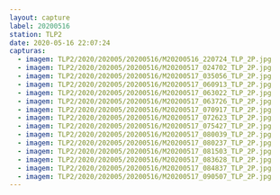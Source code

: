 ```yaml
---
layout: capture
label: 20200516
station: TLP2
date: 2020-05-16 22:07:24
capturas:
  - imagem: TLP2/2020/202005/20200516/M20200516_220724_TLP_2P.jpg
  - imagem: TLP2/2020/202005/20200516/M20200517_024702_TLP_2P.jpg
  - imagem: TLP2/2020/202005/20200516/M20200517_035056_TLP_2P.jpg
  - imagem: TLP2/2020/202005/20200516/M20200517_060913_TLP_2P.jpg
  - imagem: TLP2/2020/202005/20200516/M20200517_063022_TLP_2P.jpg
  - imagem: TLP2/2020/202005/20200516/M20200517_063726_TLP_2P.jpg
  - imagem: TLP2/2020/202005/20200516/M20200517_070917_TLP_2P.jpg
  - imagem: TLP2/2020/202005/20200516/M20200517_072623_TLP_2P.jpg
  - imagem: TLP2/2020/202005/20200516/M20200517_075427_TLP_2P.jpg
  - imagem: TLP2/2020/202005/20200516/M20200517_080039_TLP_2P.jpg
  - imagem: TLP2/2020/202005/20200516/M20200517_080237_TLP_2P.jpg
  - imagem: TLP2/2020/202005/20200516/M20200517_081503_TLP_2P.jpg
  - imagem: TLP2/2020/202005/20200516/M20200517_083628_TLP_2P.jpg
  - imagem: TLP2/2020/202005/20200516/M20200517_084837_TLP_2P.jpg
  - imagem: TLP2/2020/202005/20200516/M20200517_090507_TLP_2P.jpg
---
```


